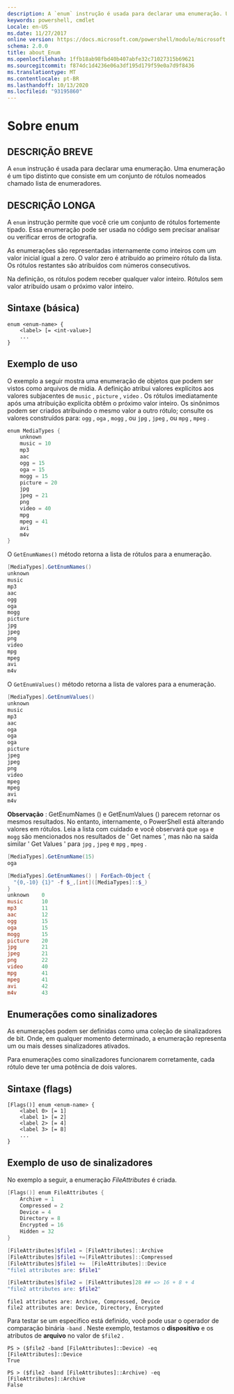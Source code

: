 ```yaml
---
description: A `enum` instrução é usada para declarar uma enumeração. Uma enumeração é um tipo distinto que consiste em um conjunto de rótulos nomeados chamado lista de enumeradores.
keywords: powershell, cmdlet
Locale: en-US
ms.date: 11/27/2017
online version: https://docs.microsoft.com/powershell/module/microsoft.powershell.core/about/about_enum?view=powershell-7.1&WT.mc_id=ps-gethelp
schema: 2.0.0
title: about_Enum
ms.openlocfilehash: 1ffb18ab98fbd40b407abfe32c71027315b69621
ms.sourcegitcommit: f874dc1d4236e06a3df195d179f59e0a7d9f8436
ms.translationtype: MT
ms.contentlocale: pt-BR
ms.lasthandoff: 10/13/2020
ms.locfileid: "93195860"
---
```

# <a name="about-enum"></a>Sobre enum

## <a name="short-description"></a>DESCRIÇÃO BREVE
A `enum` instrução é usada para declarar uma enumeração. Uma enumeração é um tipo distinto que consiste em um conjunto de rótulos nomeados chamado lista de enumeradores.

## <a name="long-description"></a>DESCRIÇÃO LONGA

A `enum` instrução permite que você crie um conjunto de rótulos fortemente tipado. Essa enumeração pode ser usada no código sem precisar analisar ou verificar erros de ortografia.

As enumerações são representadas internamente como inteiros com um valor inicial igual a zero. O valor zero é atribuído ao primeiro rótulo da lista. Os rótulos restantes são atribuídos com números consecutivos.

Na definição, os rótulos podem receber qualquer valor inteiro. Rótulos sem valor atribuído usam o próximo valor inteiro.

## <a name="syntax-basic"></a>Sintaxe (básica)

```syntax
enum <enum-name> {
    <label> [= <int-value>]
    ...
}
```

## <a name="usage-example"></a>Exemplo de uso

O exemplo a seguir mostra uma enumeração de objetos que podem ser vistos como arquivos de mídia. A definição atribui valores explícitos aos valores subjacentes de `music` , `picture` , `video` . Os rótulos imediatamente após uma atribuição explícita obtêm o próximo valor inteiro. Os sinônimos podem ser criados atribuindo o mesmo valor a outro rótulo; consulte os valores construídos para: `ogg` , `oga` , `mogg` , ou `jpg` , `jpeg` , ou `mpg` , `mpeg` .

```powershell
enum MediaTypes {
    unknown
    music = 10
    mp3
    aac
    ogg = 15
    oga = 15
    mogg = 15
    picture = 20
    jpg
    jpeg = 21
    png
    video = 40
    mpg
    mpeg = 41
    avi
    m4v
}
```

O `GetEnumNames()` método retorna a lista de rótulos para a enumeração.

```powershell
[MediaTypes].GetEnumNames()
unknown
music
mp3
aac
ogg
oga
mogg
picture
jpg
jpeg
png
video
mpg
mpeg
avi
m4v
```

O `GetEnumValues()` método retorna a lista de valores para a enumeração.

```powershell
[MediaTypes].GetEnumValues()
unknown
music
mp3
aac
oga
oga
oga
picture
jpeg
jpeg
png
video
mpeg
mpeg
avi
m4v
```

**Observação** : GetEnumNames () e GetEnumValues () parecem retornar os mesmos resultados.
No entanto, internamente, o PowerShell está alterando valores em rótulos. Leia a lista com cuidado e você observará que `oga` e `mogg` são mencionados nos resultados de ' Get names ', mas não na saída similar ' Get Values ' para `jpg` , `jpeg` e `mpg` , `mpeg` .

```powershell
[MediaTypes].GetEnumName(15)
oga

[MediaTypes].GetEnumNames() | ForEach-Object {
  "{0,-10} {1}" -f $_,[int]([MediaTypes]::$_)
}
unknown    0
music      10
mp3        11
aac        12
ogg        15
oga        15
mogg       15
picture    20
jpg        21
jpeg       21
png        22
video      40
mpg        41
mpeg       41
avi        42
m4v        43
```

## <a name="enumerations-as-flags"></a>Enumerações como sinalizadores

As enumerações podem ser definidas como uma coleção de sinalizadores de bit.
Onde, em qualquer momento determinado, a enumeração representa um ou mais desses sinalizadores ativados.

Para enumerações como sinalizadores funcionarem corretamente, cada rótulo deve ter uma potência de dois valores.

## <a name="syntax-flags"></a>Sintaxe (flags)

```syntax
[Flags()] enum <enum-name> {
    <label 0> [= 1]
    <label 1> [= 2]
    <label 2> [= 4]
    <label 3> [= 8]
    ...
}
```

## <a name="flags-usage-example"></a>Exemplo de uso de sinalizadores

No exemplo a seguir, a enumeração *FileAttributes* é criada.

```powershell
[Flags()] enum FileAttributes {
    Archive = 1
    Compressed = 2
    Device = 4
    Directory = 8
    Encrypted = 16
    Hidden = 32
}

[FileAttributes]$file1 = [FileAttributes]::Archive
[FileAttributes]$file1 +=[FileAttributes]::Compressed
[FileAttributes]$file1 +=  [FileAttributes]::Device
"file1 attributes are: $file1"

[FileAttributes]$file2 = [FileAttributes]28 ## => 16 + 8 + 4
"file2 attributes are: $file2"
```

```output
file1 attributes are: Archive, Compressed, Device
file2 attributes are: Device, Directory, Encrypted
```

Para testar se um específico está definido, você pode usar o operador de comparação binária `-band` . Neste exemplo, testamos o **dispositivo** e os atributos de **arquivo** no valor de `$file2` .

```
PS > ($file2 -band [FileAttributes]::Device) -eq [FileAttributes]::Device
True

PS > ($file2 -band [FileAttributes]::Archive) -eq [FileAttributes]::Archive
False
```


